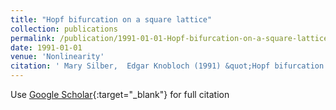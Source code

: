 ```yaml
---
title: "Hopf bifurcation on a square lattice"
collection: publications
permalink: /publication/1991-01-01-Hopf-bifurcation-on-a-square-lattice
date: 1991-01-01
venue: 'Nonlinearity'
citation: ' Mary Silber,  Edgar Knobloch (1991) &quot;Hopf bifurcation on a square lattice.&quot; <i>Nonlinearity</i>. 4, 1063.'
---
```

Use [Google Scholar](https://scholar.google.com/scholar?q=Hopf+bifurcation+on+a+square+lattice){:target="_blank"} for full citation